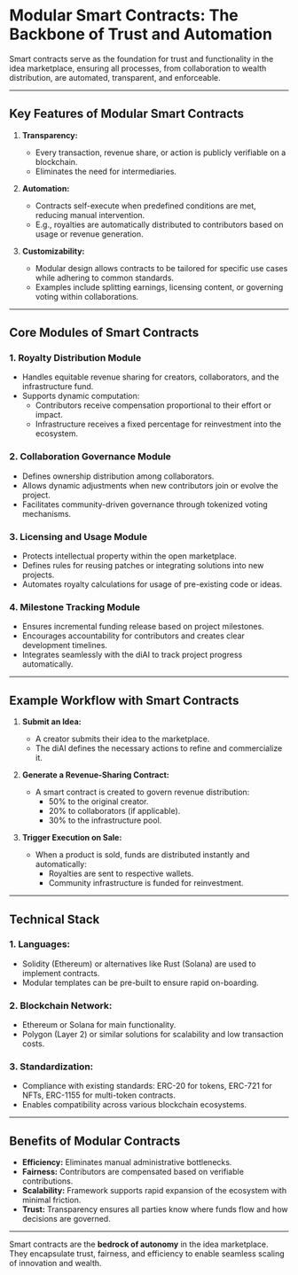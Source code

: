# Modular Smart Contracts: The Backbone of Trust and Automation

Smart contracts serve as the foundation for trust and functionality in the idea marketplace, ensuring all processes,
from collaboration to wealth distribution, are automated, transparent, and enforceable.

---

## Key Features of Modular Smart Contracts

1. **Transparency:**
    - Every transaction, revenue share, or action is publicly verifiable on a blockchain.
    - Eliminates the need for intermediaries.

2. **Automation:**
    - Contracts self-execute when predefined conditions are met, reducing manual intervention.
    - E.g., royalties are automatically distributed to contributors based on usage or revenue generation.

3. **Customizability:**
    - Modular design allows contracts to be tailored for specific use cases while adhering to common standards.
    - Examples include splitting earnings, licensing content, or governing voting within collaborations.

---

## Core Modules of Smart Contracts

### 1. **Royalty Distribution Module**

- Handles equitable revenue sharing for creators, collaborators, and the infrastructure fund.
- Supports dynamic computation:
    - Contributors receive compensation proportional to their effort or impact.
    - Infrastructure receives a fixed percentage for reinvestment into the ecosystem.

### 2. **Collaboration Governance Module**

- Defines ownership distribution among collaborators.
- Allows dynamic adjustments when new contributors join or evolve the project.
- Facilitates community-driven governance through tokenized voting mechanisms.

### 3. **Licensing and Usage Module**

- Protects intellectual property within the open marketplace.
- Defines rules for reusing patches or integrating solutions into new projects.
- Automates royalty calculations for usage of pre-existing code or ideas.

### 4. **Milestone Tracking Module**

- Ensures incremental funding release based on project milestones.
- Encourages accountability for contributors and creates clear development timelines.
- Integrates seamlessly with the diAI to track project progress automatically.

---

## Example Workflow with Smart Contracts

1. **Submit an Idea:**
    - A creator submits their idea to the marketplace.
    - The diAI defines the necessary actions to refine and commercialize it.

2. **Generate a Revenue-Sharing Contract:**
    - A smart contract is created to govern revenue distribution:
        - 50% to the original creator.
        - 20% to collaborators (if applicable).
        - 30% to the infrastructure pool.

3. **Trigger Execution on Sale:**
    - When a product is sold, funds are distributed instantly and automatically:
        - Royalties are sent to respective wallets.
        - Community infrastructure is funded for reinvestment.

---

## Technical Stack

### 1. **Languages:**

- Solidity (Ethereum) or alternatives like Rust (Solana) are used to implement contracts.
- Modular templates can be pre-built to ensure rapid on-boarding.

### 2. **Blockchain Network:**

- Ethereum or Solana for main functionality.
- Polygon (Layer 2) or similar solutions for scalability and low transaction costs.

### 3. **Standardization:**

- Compliance with existing standards: ERC-20 for tokens, ERC-721 for NFTs, ERC-1155 for multi-token contracts.
- Enables compatibility across various blockchain ecosystems.

---

## Benefits of Modular Contracts

- **Efficiency:** Eliminates manual administrative bottlenecks.
- **Fairness:** Contributors are compensated based on verifiable contributions.
- **Scalability:** Framework supports rapid expansion of the ecosystem with minimal friction.
- **Trust:** Transparency ensures all parties know where funds flow and how decisions are governed.

---

Smart contracts are the **bedrock of autonomy** in the idea marketplace. They encapsulate trust, fairness, and
efficiency to enable seamless scaling of innovation and wealth.